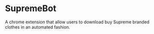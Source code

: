 # SupremeBot
A chrome extension that allow users to download buy Supreme branded clothes in an automated fashion.
